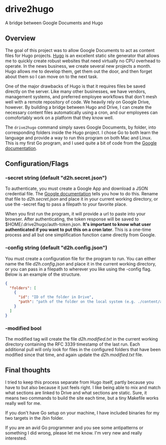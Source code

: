 # drive2hugo
A bridge between Google Documents and Hugo

## Overview

The goal of this project was to allow Google Documents to act as content files for Hugo projects. [Hugo](http://gohugo.io/) is an excellent static site generator that allows me to quickly create robust websites that need virtually no CPU overhead to operate. In the news business, we create several new projects a month. Hugo allows me to develop them, get them out the door, and then forget about them so I can move on to the next task.

One of the major drawbacks of Hugo is that it requires files be saved directly on the server. Like many other businesses, we have vendors, management systems, and preferred employee workflows that don't mesh well with a remote repository of code. We heavily rely on Google Drive, however. By building a bridge between Hugo and Drive, I can create the necessary content files automatically using a cron, and our employees can comofortably work on a platform that they know well.

The `drive2hugo` command simply saves Google Documents, by folder, into corresponding folders inside the Hugo project. I chose Go to both learn the language and provide a way to run this program on both Mac and Linux. This is my first Go program, and I used quite a bit of code from the [Google documentation](https://developers.google.com/drive/v3/web/quickstart/go).

## Configuration/Flags

### -secret string (default "d2h.secret.json")

To authenticate, you must create a Google App and download a JSON credential file. The [Google documentation](https://developers.google.com/drive/v3/web/quickstart/go) tells you how to do this. Rename that file to *d2h.secret.json* and place it in your current working directory, or use the -secret flag to pass a filepath to your favorite place.

When you first run the program, it will provide a url to paste into your browser. After authenticating, the token response will be saved to $HOME/.drive2hugo/auth-token.json. **It's important to know what user authenticated if you want to put this on a cron later**. This is a one-time process and all but one simplification function came directly from Google.


### -config string (default "d2h.config.json")

You must create a configuration file for the program to run. You can either name the file *d2h.config.json* and place it in the current working directory, or you can pass in a filepath to wherever you like using the -config flag. Below is an example of the structure.

```json
{
  "folders": [
    {
      "id": "ID of the folder in Drive",
      "path": "path of the folder on the local system (e.g. ./content/articles)"
    }
  ]
}
```


### -modified bool

The modified tag will create the file *d2h.modified.txt* in the current working directory containing the RFC 3339 timestamp of the last run. Each additional pull will only look for files in the configured folders that have been modified since that time, and again update the *d2h.modified.txt* file.

## Final thoughts

I tried to keep this process separate from Hugo itself, partly because you have to but also because it just feels right. I like being able to mix and match what sections are linked to Drive and what sections are static. Sure, it means two commands to build the site each time, but a tiny Makefile works really well for me.

If you don't have Go setup on your machine, I have included binaries for my two targets in the /bin folder.

If you are an avid Go programmer and you see some antipatterns or something I did wrong, please let me know. I'm very new and really interested.
